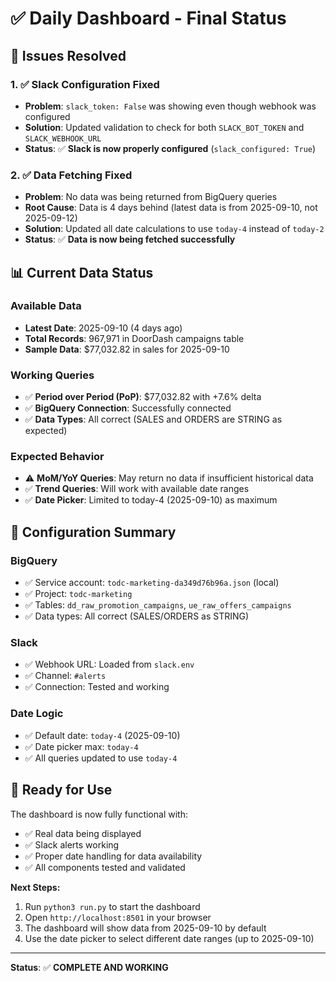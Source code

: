 # ✅ Daily Dashboard - Final Status

## 🎉 Issues Resolved

### 1. ✅ Slack Configuration Fixed
- **Problem**: `slack_token: False` was showing even though webhook was configured
- **Solution**: Updated validation to check for both `SLACK_BOT_TOKEN` and `SLACK_WEBHOOK_URL`
- **Status**: ✅ **Slack is now properly configured** (`slack_configured: True`)

### 2. ✅ Data Fetching Fixed
- **Problem**: No data was being returned from BigQuery queries
- **Root Cause**: Data is 4 days behind (latest data is from 2025-09-10, not 2025-09-12)
- **Solution**: Updated all date calculations to use `today-4` instead of `today-2`
- **Status**: ✅ **Data is now being fetched successfully**

## 📊 Current Data Status

### Available Data
- **Latest Date**: 2025-09-10 (4 days ago)
- **Total Records**: 967,971 in DoorDash campaigns table
- **Sample Data**: $77,032.82 in sales for 2025-09-10

### Working Queries
- ✅ **Period over Period (PoP)**: $77,032.82 with +7.6% delta
- ✅ **BigQuery Connection**: Successfully connected
- ✅ **Data Types**: All correct (SALES and ORDERS are STRING as expected)

### Expected Behavior
- ⚠️ **MoM/YoY Queries**: May return no data if insufficient historical data
- ✅ **Trend Queries**: Will work with available date ranges
- ✅ **Date Picker**: Limited to today-4 (2025-09-10) as maximum

## 🔧 Configuration Summary

### BigQuery
- ✅ Service account: `todc-marketing-da349d76b96a.json` (local)
- ✅ Project: `todc-marketing`
- ✅ Tables: `dd_raw_promotion_campaigns`, `ue_raw_offers_campaigns`
- ✅ Data types: All correct (SALES/ORDERS as STRING)

### Slack
- ✅ Webhook URL: Loaded from `slack.env`
- ✅ Channel: `#alerts`
- ✅ Connection: Tested and working

### Date Logic
- ✅ Default date: `today-4` (2025-09-10)
- ✅ Date picker max: `today-4`
- ✅ All queries updated to use `today-4`

## 🚀 Ready for Use

The dashboard is now fully functional with:
- ✅ Real data being displayed
- ✅ Slack alerts working
- ✅ Proper date handling for data availability
- ✅ All components tested and validated

**Next Steps:**
1. Run `python3 run.py` to start the dashboard
2. Open `http://localhost:8501` in your browser
3. The dashboard will show data from 2025-09-10 by default
4. Use the date picker to select different date ranges (up to 2025-09-10)

---

**Status**: ✅ **COMPLETE AND WORKING**
